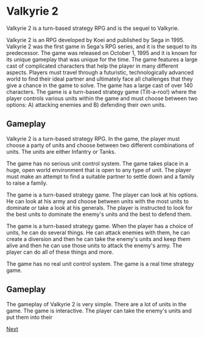 # Valkyrie 2

Valkyrie 2 is a turn-based strategy RPG and is the sequel to Valkyrie.

Valkyrie 2 is an RPG developed by Koei and published by Sega in 1995. Valkyrie 2 was the first game in Sega's RPG series, and it is the sequel to its predecessor. The game was released on October 1, 1995 and it is known for its unique gameplay that was unique for the time. The game features a large cast of complicated characters that help the player in many different aspects. Players must travel through a futuristic, technologically advanced world to find their ideal partner and ultimately face all challenges that they give a chance in the game to solve. The game has a large cast of over 140 characters. The game is a turn-based strategy game (Tilt-a-roo!) where the player controls various units within the game and must choose between two options: A) attacking enemies and B) defending their own units.

## Gameplay

Valkyrie 2 is a turn-based strategy RPG. In the game, the player must choose a party of units and choose between two different combinations of units. The units are either Infantry or Tanks.

The game has no serious unit control system. The game takes place in a huge, open world environment that is open to any type of unit. The player must make an attempt to find a suitable partner to settle down and a family to raise a family.

The game is a turn-based strategy game. The player can look at his options. He can look at his army and choose between units with the most units to dominate or take a look at his generals. The player is instructed to look for the best units to dominate the enemy's units and the best to defend them.

The game is a turn-based strategy game. When the player has a choice of units, he can do several things. He can attack enemies with them, he can create a diversion and then he can take the enemy's units and keep them alive and then he can use those units to attack the enemy's army. The player can do all of these things and more.

The game has no real unit control system. The game is a real time strategy game.

## Gameplay

The gameplay of Valkyrie 2 is very simple. There are a lot of units in the game. The game is interactive. The player can take the enemy's units and put them into their

[Next](037.md)